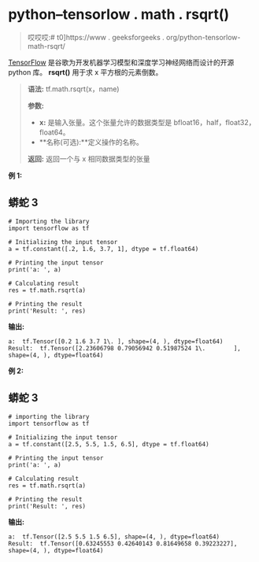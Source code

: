 # python–tensorlow . math . rsqrt()

> 哎哎哎:# t0]https://www . geeksforgeeks . org/python-tensorlow-math-rsqrt/

[TensorFlow](https://www.geeksforgeeks.org/introduction-to-tensorflow/) 是谷歌为开发机器学习模型和深度学习神经网络而设计的开源 python 库。 **rsqrt()** 用于求 x 平方根的元素倒数。

> **语法:** tf.math.rsqrt(x，name)
> 
> **参数:**
> 
> *   **x:** 是输入张量。这个张量允许的数据类型是 bfloat16，half，float32，float64。
> *   **名称(可选):**定义操作的名称。
> 
> **返回:**
> 返回一个与 x 相同数据类型的张量

**例 1:**

## 蟒蛇 3

```
# Importing the library
import tensorflow as tf

# Initializing the input tensor
a = tf.constant([.2, 1.6, 3.7, 1], dtype = tf.float64)

# Printing the input tensor
print('a: ', a)

# Calculating result
res = tf.math.rsqrt(a)

# Printing the result
print('Result: ', res)
```

**输出:**

```
a:  tf.Tensor([0.2 1.6 3.7 1\. ], shape=(4, ), dtype=float64)
Result:  tf.Tensor([2.23606798 0.79056942 0.51987524 1\.        ], shape=(4, ), dtype=float64)

```

**例 2:**

## 蟒蛇 3

```
# importing the library
import tensorflow as tf

# Initializing the input tensor
a = tf.constant([2.5, 5.5, 1.5, 6.5], dtype = tf.float64)

# Printing the input tensor
print('a: ', a)

# Calculating result
res = tf.math.rsqrt(a)

# Printing the result
print('Result: ', res)
```

**输出:**

```
a:  tf.Tensor([2.5 5.5 1.5 6.5], shape=(4, ), dtype=float64)
Result:  tf.Tensor([0.63245553 0.42640143 0.81649658 0.39223227], shape=(4, ), dtype=float64)

```